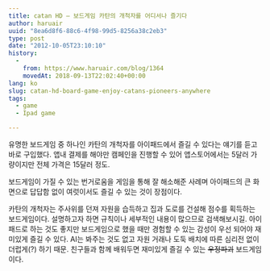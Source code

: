 ```yaml
---
title: catan HD – 보드게임 카탄의 개척자를 어디서나 즐기다
author: haruair
uuid: "8ea6d8f6-88c6-4f98-99d5-8256a38c2eb3"
type: post
date: "2012-10-05T23:10:10"
history:
  - 
    from: https://www.haruair.com/blog/1364
    movedAt: 2018-09-13T22:02:40+00:00
lang: ko
slug: catan-hd-board-game-enjoy-catans-pioneers-anywhere
tags:
  - game
  - Ipad game

---
```

유명한 보드게임 중 하나인 카탄의 개척자를 아이패드에서 즐길 수 있다는 얘기를 듣고 바로 구입했다. 앱내 결제를 해야만 캠페인을 진행할 수 있어 앱스토어에서는 5달러 가량이지만 전체 가격은 15달러 정도.

보드게임이 가질 수 있는 번거로움을 게임을 통해 잘 해소해준 사례며 아이패드의 큰 화면으로 답답함 없이 여럿이서도 즐길 수 있는 것이 장점이다.

카탄의 개척자는 주사위를 던져 자원을 습득하고 집과 도로를 건설해 점수를 획득하는 보드게임이다. 설명하고자 하면 규칙이나 세부적인 내용이 많으므로 검색해보시길. 아이패드로 하는 것도 좋지만 보드게임으로 했을 때만 경험할 수 있는 감성이 우선 되어야 재미있게 즐길 수 있다. AI는 봐주는 것도 없고 자원 거래나 도둑 배치에 따른 심리전 없이 더럽게(?) 하기 때문. 친구들과 함께 배워두면 재미있게 즐길 수 있는 <del>우정파괴</del> 보드게임이다.